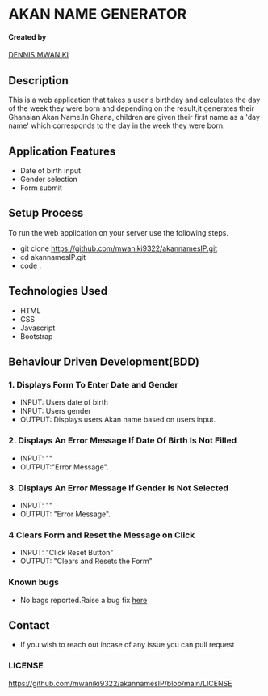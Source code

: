 # AKAN NAME GENERATOR

#### Created by 
[DENNIS MWANIKI]()

## Description
This is a web application that takes a user's birthday and calculates the day of the week they were born and depending on the result,it generates their Ghanaian Akan Name.In Ghana, children are given their first name as a 'day name' which corresponds to the day in the week they were born.

## Application Features
* Date of birth input
* Gender selection
* Form submit

## Setup Process
To run the web application on your server use the following steps.

*  git clone https://github.com/mwaniki9322/akannamesIP.git
*  cd akannamesIP.git
*  code .

## Technologies Used
* HTML
* CSS
* Javascript
* Bootstrap

## Behaviour Driven Development(BDD)
### 1. Displays Form To Enter Date and Gender
* INPUT: Users date of birth
* INPUT: Users gender
* OUTPUT: Displays users Akan name based on users input.

### 2. Displays An Error Message If Date Of Birth Is Not Filled
* INPUT: ""
* OUTPUT:"Error Message". 


### 3. Displays An Error Message If Gender Is Not Selected 
* INPUT: ""
* OUTPUT: "Error Message".

### 4 Clears Form and Reset the Message on Click
* INPUT: "Click Reset Button"
* OUTPUT: "Clears and Resets the Form"

### Known bugs
* No bags reported.Raise a bug fix [here](https://github.com/mwaniki9322/akannamesIP.git)

## Contact
* If you wish to reach out incase of any issue you can pull request

### LICENSE
https://github.com/mwaniki9322/akannamesIP/blob/main/LICENSE